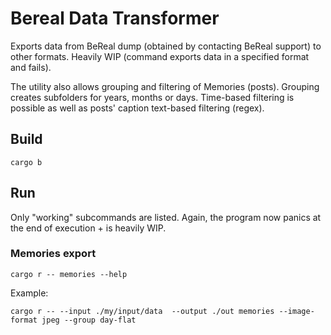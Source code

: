 # Bereal Data Transformer

Exports data from BeReal dump (obtained by contacting BeReal support) to other
formats. Heavily WIP (command exports data in a specified format and fails).

The utility also allows grouping and filtering of Memories (posts). Grouping
creates subfolders for years, months or days. Time-based filtering is possible
as well as posts' caption text-based filtering (regex).

## Build

    cargo b

## Run

Only "working" subcommands are listed. Again, the program now panics at the end of execution + is heavily WIP.

### Memories export

    cargo r -- memories --help

Example:

    cargo r -- --input ./my/input/data  --output ./out memories --image-format jpeg --group day-flat
